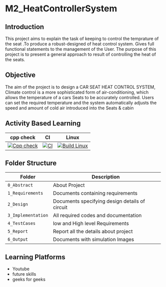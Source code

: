 # M2_HeatControllerSystem
## Introduction
This project aims to explain the task of keeping to control the temprature of the seat .To produce a robust-designed of heat control system. Gives full functional statements to the management of the User. The purpose of this project is to present a general approach to result of controlling the heat of the seats.

## Objective
The aim of the project is to design a CAR SEAT HEAT CONTROL SYSTEM, Climate control is a more sophisticated form of air-conditioning, which allows the temperature of a cars Seats to be accurately controlled. Users can set the required temperature and the system automatically adjusts the speed and amount of cold air introduced into the Seats & cabin

## Activity Based Learning

| cpp check | CI | Linux |
| ----- | ---- | ---- |
| [![Cpp check](https://github.com/theparthzala/M2_Heatcontrol/actions/workflows/Cpp%20check.yml/badge.svg)](https://github.com/theparthzala/M2_Heatcontrol/actions/workflows/Cpp%20check.yml) | [![CI](https://github.com/theparthzala/M2_Heatcontrol/actions/workflows/CI.yml/badge.svg)](https://github.com/theparthzala/M2_Heatcontrol/actions/workflows/CI.yml) | [![Build Linux](https://github.com/sachinr24/M2_HeatControllerSystem/actions/workflows/linux.yml/badge.svg)](https://github.com/sachinr24/M2_HeatControllerSystem/actions/workflows/linux.yml) |



## Folder Structure
Folder             | Description
-------------------| -----------------------------------------
`0_Abstract`       | About Project
`1_Requirements`   | Documents containing requirements 
`2_Design`         | Documents specifying design details of circuit
`3_Implementation` | All required codes and documentation
`4_TestCases`      | low and High level Requirements
`5_Report`         | Report all the details about project
`6_Output`         | Documents with simulation Images

## Learning Platforms
* Youtube
* future skills
* geeks for geeks
